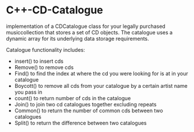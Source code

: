 # C++-CD-Catalogue

implementation of a CDCatalogue class for your legally purchased musiccollection that stores a set of CD objects. The catalogue uses a dynamic array for its underlying data storage requirements.

Catalogue functionality includes:

- insert() to insert cds
- Remove() to remove cds
- Find() to find the index at where the cd you were looking for is at in your catalogue
- Boycott() to remove all cds from your catalogue by a certain artist name you pass in
- count() to return number of cds in the catalogue
- Join() to join two cd catalogues together excluding repeats
- Common() to return the number of common cds between two catalogues
- Split() to return the difference between two catalogues
